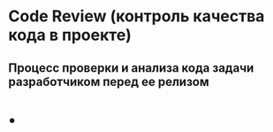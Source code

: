 # Code Review (контроль качества кода в проекте)
## Процесс проверки и анализа кода задачи разработчиком перед ее релизом


# •

